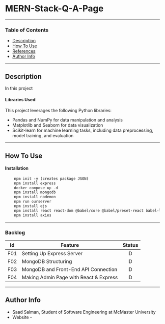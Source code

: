 # MERN-Stack-Q-A-Page
---

### Table of Contents


- [Description](#description)
- [How To Use](#how-to-use)
- [References](#references)
- [Author Info](#author-info)

---
## Description

In this project

#### Libraries Used

This project leverages the following Python libraries:

- Pandas and NumPy for data manipulation and analysis
- Matplotlib and Seaborn for data visualization
- Scikit-learn for machine learning tasks, including data preprocessing, model training, and evaluation

---

## How To Use

#### Installation
```html
    npm init -y (creates package JSON)
    npm install express
    docker compose up -d
    npm install mongodb
    npm install nodemon
    npm run ourserver
    npm install ejs
    npm install react react-dom @babel/core @babel/preset-react babel-loader  webpack webpack-cli webpack-node-externals npm-run-all
    npm install axios
```

---

### Backlog 
| Id  | Feature  | Status  |
|:-:  |---       | :-:     |
| F01 | Setting Up Express Server |  D |
| F02 | MongoDB Structuring |  D |  
| F03 | MongoDB and Front-End API Connection |  D | 
| F04 | Making Admin Page with React & Express  |  D |


---

## Author Info

- Saad Salman, Student of Software Engineering at McMaster University
- Website - []()